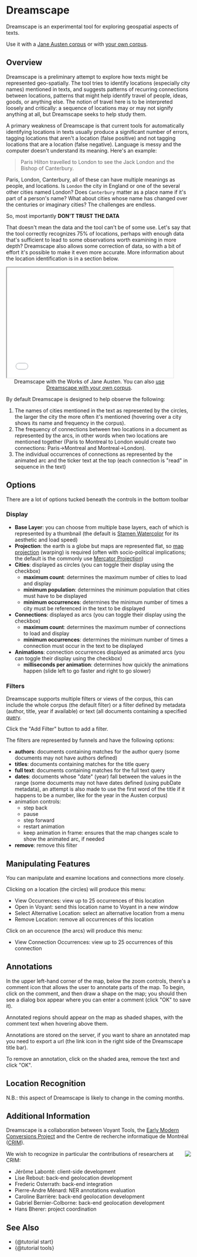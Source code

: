 # Dreamscape

Dreamscape is an experimental tool for exploring geospatial aspects of texts.

Use it with a [Jane Austen corpus](../?view=Dreamscape&corpus=austen) or with [your own corpus](../?view=Dreamscape).

## Overview

Dreamscape is a preliminary attempt to explore how texts might be represented geo-spatially. The tool tries to identify 
locations (especially city names) mentioned in texts, and suggests patterns of recurring connections between locations, 
patterns that might help identify travel of people, ideas, goods, or anything else. The notion of travel here is to be 
interpreted loosely and critically: a sequence of locations may or may not signify anything at all, but Dreamscape 
seeks to help study them.

A primary weakness of Dreamscape is that current tools for automatically identifying locations in texts usually produce 
a significant number of errors, tagging locations that aren't a location (false positive) and not tagging locations 
that are a location (false negative). Language is messy and the computer doesn't understand its meaning. Here's an 
example:

> Paris Hilton travelled to London to see the Jack London and the Bishop of Canterbury.

Paris, London, Canterbury, all of these can have multiple meanings as people, and locations. Is `London` the city in 
England or one of the several other cities named London? Does `Canterbury` matter as a place name if it's part of a 
person's name? What about cities whose name has changed over the centuries or imaginary cities? The challenges are 
endless.

So, most importantly **DON'T TRUST THE DATA**

That doesn't mean the data and the tool can't be of some use. Let's say that the tool correctly recognizes 75% of 
locations, perhaps with enough data that's sufficient to lead to some observations worth examining in more depth? 
Dreamscape also allows some correction of data, so with a bit of effort it's possible to make it even more accurate. 
More information about the location identification is in a section below.

<iframe src="../tool/Dreamscape/?corpus=austen&subtitle=The+Works+of+Jane+Austen" style="width: 90%; height: 300px;"></iframe>
<div style="width: 90%; text-align: center; margin-bottom: 1em;">Dreamscape with the Works of Jane Austen. You can also <a href="../?view=Dreamscape" target="_blank">use Dreamscape with your own corpus</a>.</div>

By default Dreamscape is designed to help observe the following:

1. The names of cities mentioned in the text as represented by the circles, the larger the city the more often it's mentioned (hovering over a city shows its name and frequency in the corpus).
1. The frequency of connections between two locations in a document as represented by the arcs, in other words when two locations are mentioned together (Paris to Montreal to London would create two connections: Paris->Montreal and Montreal->London).
1. The individual occurrences of connections as represented by the animated arc and the ticker text at the top (each connection is "read" in sequence in the text)

## Options

There are a lot of options tucked beneath the controls in the bottom toolbar

### Display

* **Base Layer**: you can choose from multiple base layers, each of which is represented by a thumbnail (the default is [Stamen Watercolor](http://maps.stamen.com/watercolor/) for its aesthetic and load speed)
* **Projection**: the earth is a globe but maps are represented flat, so [map projection](https://en.wikipedia.org/wiki/Map_projection) (warping) is required (often with socio-political implications; the default is the commonly use [Mercator Projection](https://en.wikipedia.org/wiki/Mercator_projection))
* **Cities**: displayed as circles (you can toggle their display using the checkbox)
  * **maximum count**: determines the maximum number of cities to load and display
  * **minimum population**: determines the minimum population that cities must have to be displayed
  * **minimum occurrences**: determines the minimum number of times a city must be referenced in the text to be displayed
* **Connections**: displayed as arcs (you can toggle their display using the checkbox)
  * **maximum count**: determines the maximum number of connections to load and display
  * **minimum occurrences**: determines the minimum number of times a connection must occur in the text to be displayed
* **Animations**: connection occurrences displayed as animated arcs (you can toggle their display using the checkbox)
  * **milliseconds per animation**: determines how quickly the animations happen (slide left to go faster and right to go slower)

### Filters

Dreamscape supports multiple filters or views of the corpus, this can include the whole corpus (the default filter) or a filter defined by metadata (author, title, year if available) or text (all documents containing a specified [query]((#!/guide/search)).

Click the "Add Filter" button to add a filter.

The filters are represented by funnels and have the following options:

* **authors**: documents containing matches for the author query (some documents may not have authors defined)
* **titles**: documents containing matches for the title query 
* **full text**: documents containing matches for the full text query
* **dates**: documents whose "date" (year) fall between the values in the range (some documents may not have dates defined (using pubDate metadata), an attempt is also made to use the first word of the title if it happens to be a number, like for the year in the Austen corpus)
* animation controls:
  * step back
  * pause
  * step forward
  * restart animation
  * keep animation in frame: ensures that the map changes scale to show the animated arc, if needed
* **remove**: remove this filter

## Manipulating Features

You can manipulate and examine locations and connections more closely.

Clicking on a location (the circles) will produce this menu:

* View Occurrences: view up to 25 occurrences of this location
* Open in Voyant: send this location name to Voyant in a new window
* Select Alternative Location: select an alternative location from a menu
* Remove Location: remove all occurrences of this location

Click on an occurence (the arcs) will produce this menu:

* View Connection Occurrences: view up to 25 occurrences of this connection

## Annotations

In the upper left-hand corner of the map, below the zoom controls, there's a comment icon that allows the user to 
annotate parts of the map. To begin, click on the comment, and then draw a shape on the map; you should then see a 
dialog box appear where you can enter a comment (click "OK" to save it).

Annotated regions should appear on the map as shaded shapes, with the comment text when hovering above them.

Annotations are stored on the server, if you want to share an annotated map you need to export a url 
(the link icon in the right side of the Dreamscape title bar).

To remove an annotation, click on the shaded area, remove the text and click "OK".

## Location Recognition

N.B.: this aspect of Dreamscape is likely to change in the coming months.

## Additional Information

Dreamscape is a collaboration between Voyant Tools, the [Early Modern Conversions Project](http://earlymodernconversions.com/) 
and the Centre de recherche informatique de Montréal ([CRIM](https://www.crim.ca)).

<img src="guides/dreamscape/crim.png" style="float: right; max-width: 150px;">We wish to recognize in particular the 
contributions of researchers at CRIM:

* Jérôme Labonté: client-side development
* Lise Rebout: back-end geolocation development 
* Frederic Osterrath: back-end integration
* Pierre-Andre Ménard: NER annotations evaluation
* Caroline Barrière: back-end geolocation development 
* Gabriel Bernier-Colborne: back-end geolocation development 
* Hans Bherer: project coordination


## See Also
- {@tutorial start}
- {@tutorial tools}
